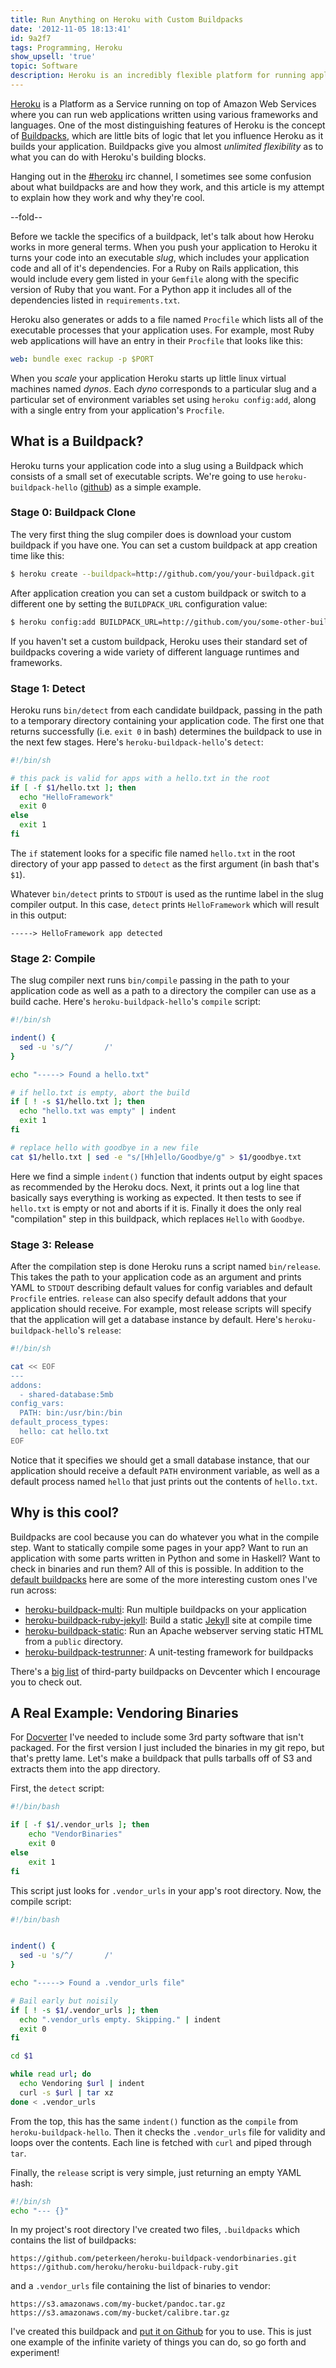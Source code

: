 ```yaml
---
title: Run Anything on Heroku with Custom Buildpacks
date: '2012-11-05 18:13:41'
id: 9a2f7
tags: Programming, Heroku
show_upsell: 'true'
topic: Software
description: Heroku is an incredibly flexible platform for running applications. You can compile your application exactly how you want it with custom buildpacks.
---
```


[Docverter]: http://www.docverter.com
[defaults]: https://devcenter.heroku.com/articles/buildpacks#default-buildpacks
[heroku-buildpack-multi]: https://github.com/ddollar/heroku-buildpack-multi
[heroku-buildpack-hello]: https://github.com/heroku/heroku-buildpack-helo
[heroku-buildpack-ruby-jekyll]: https://github.com/mattmanning/heroku-buildpack-ruby-jekyll
[Jekyll]: https://github.com/mojombo/jekyll
[heroku-buildpack-static]: https://github.com/craigkerstiens/heroku-buildpack-static
[heroku-buildpack-testrunner]: https://github.com/ryanbrainard/heroku-buildpack-testrunner
[heroku-buildpack-vendorbinaries]: https://github.com/peterkeen/heroku-buildpack-vendorbinaries.git
[third-party]: https://devcenter.heroku.com/articles/third-party-buildpacks

[Heroku][] is a Platform as a Service running on top of Amazon Web Services where you can run web applications written using various frameworks and languages. One of the most distinguishing features of Heroku is the concept of [Buildpacks][buildpack-devcenter], which are little bits of logic that let you influence Heroku as it builds your application. Buildpacks give you almost *unlimited flexibility* as to what you can do with Heroku's building blocks. 

Hanging out in the [#heroku][irc] irc channel, I sometimes see some confusion about what buildpacks are and how they work, and this article is my attempt to explain how they work and why they're cool.

[Heroku]: http://www.heroku.com
[buildpack-devcenter]: https://devcenter.heroku.com/articles/buildpacks
[irc]: http://webchat.freenode.net/?channels=heroku

--fold--

Before we tackle the specifics of a buildpack, let's talk about how Heroku works in more general terms. When you push your application to Heroku it turns your code into an executable *slug*, which includes your application code and all of it's dependencies. For a Ruby on Rails application, this would include every gem listed in your `Gemfile` along with the specific version of Ruby that you want. For a Python app it includes all of the dependencies listed in `requirements.txt`.

Heroku also generates or adds to a file named `Procfile` which lists all of the executable processes that your application uses. For example, most Ruby web applications will have an entry in their `Procfile` that looks like this:

```yaml
web: bundle exec rackup -p $PORT
```

When you *scale* your application Heroku starts up little linux virtual machines named *dynos*. Each *dyno* corresponds to a particular slug and a particular set of environment variables set using `heroku config:add`, along with a single entry from your application's `Procfile`.

## What is a Buildpack?

Heroku turns your application code into a slug using a Buildpack which consists of a small set of executable scripts. We're going to use `heroku-buildpack-hello` ([github][heroku-buildpack-hello]) as a simple example.

### Stage 0: Buildpack Clone

The very first thing the slug compiler does is download your custom buildpack if you have one. You can set a custom buildpack at app creation time like this:

```bash
$ heroku create --buildpack=http://github.com/you/your-buildpack.git
```

After application creation you can set a custom buildpack or switch
to a different one by setting the `BUILDPACK_URL` configuration value:

```bash
$ heroku config:add BUILDPACK_URL=http://github.com/you/some-other-buildpack.git
```

If you haven't set a custom buildpack, Heroku uses their standard set
of buildpacks covering a wide variety of different language runtimes
and frameworks.

### Stage 1: Detect

Heroku runs `bin/detect` from each candidate buildpack, passing in the path to a temporary directory containing your application code. The first one that returns successfully (i.e. `exit 0` in bash) determines the buildpack to use in the next few stages. Here's `heroku-buildpack-hello`'s `detect`:

```bash
#!/bin/sh

# this pack is valid for apps with a hello.txt in the root
if [ -f $1/hello.txt ]; then
  echo "HelloFramework"
  exit 0
else
  exit 1
fi
```

The `if` statement looks for a specific file named `hello.txt` in the root directory of your app passed to `detect` as the first argument (in bash that's `$1`). 

Whatever `bin/detect` prints to `STDOUT` is used as the runtime label in the slug compiler output. In this case, `detect` prints `HelloFramework` which will result in this output:

```text
-----> HelloFramework app detected
```

### Stage 2: Compile

The slug compiler next runs `bin/compile` passing in the path to your application code as well as a path to a directory the compiler can use as a build cache. Here's `heroku-buildpack-hello`'s `compile` script:

```bash
#!/bin/sh

indent() {
  sed -u 's/^/       /'
}

echo "-----> Found a hello.txt"

# if hello.txt is empty, abort the build
if [ ! -s $1/hello.txt ]; then
  echo "hello.txt was empty" | indent
  exit 1
fi

# replace hello with goodbye in a new file
cat $1/hello.txt | sed -e "s/[Hh]ello/Goodbye/g" > $1/goodbye.txt
```

Here we find a simple `indent()` function that indents output by eight spaces as recommended by the Heroku docs. Next, it prints out a log line that basically says everything is working as expected. It then tests to see if `hello.txt` is empty or not and aborts if it is. Finally it does the only real "compilation" step in this buildpack, which replaces `Hello` with `Goodbye`.

### Stage 3: Release

After the compilation step is done Heroku runs a script named `bin/release`. This takes the path to your application code as an argument and prints YAML to `STDOUT` describing default values for config variables and default `Procfile` entries. `release` can also specify default addons that your application should receive. For example, most release scripts will specify that the application will get a database instance by default. Here's `heroku-buildpack-hello`'s `release`:

```bash
#!/bin/sh

cat << EOF
---
addons:
  - shared-database:5mb
config_vars:
  PATH: bin:/usr/bin:/bin
default_process_types:
  hello: cat hello.txt
EOF
```

Notice that it specifies we should get a small database instance, that our application should receive a default `PATH` environment variable, as well as a default process named `hello` that just prints out the contents of `hello.txt`.

## Why is this cool?

Buildpacks are cool because you can do whatever you what in the compile step. Want to statically compile some pages in your app? Want to run an application with some parts written in Python and some in Haskell? Want to check in binaries and run them? All of this is possible. In addition to the [default buildpacks][defaults] here are some of the more interesting custom ones I've run across:

* [heroku-buildpack-multi][]: Run multiple buildpacks on your application
* [heroku-buildpack-ruby-jekyll][]: Build a static [Jekyll][] site at compile time
* [heroku-buildpack-static][]: Run an Apache webserver serving static HTML from a `public` directory.
* [heroku-buildpack-testrunner][]: A unit-testing framework for buildpacks

There's a [big list][third-party] of third-party buildpacks on Devcenter which I encourage you to check out.

## A Real Example: Vendoring Binaries

For [Docverter][] I've needed to include some 3rd party software that isn't packaged. For the first version I just included the binaries in my git repo, but that's pretty lame. Let's make a buildpack that pulls tarballs off of S3 and extracts them into the app directory.

First, the `detect` script:

```bash
#!/bin/bash

if [ -f $1/.vendor_urls ]; then
    echo "VendorBinaries"
    exit 0
else
    exit 1
fi
```

This script just looks for `.vendor_urls` in your app's root directory. Now, the compile script:

```bash
#!/bin/bash


indent() {
  sed -u 's/^/       /'
}

echo "-----> Found a .vendor_urls file"

# Bail early but noisily
if [ ! -s $1/.vendor_urls ]; then
  echo ".vendor_urls empty. Skipping." | indent
  exit 0
fi

cd $1

while read url; do
  echo Vendoring $url | indent
  curl -s $url | tar xz
done < .vendor_urls
```

From the top, this has the same `indent()` function as the `compile` from `heroku-buildpack-hello`. Then it checks the `.vendor_urls` file for validity and loops over the contents. Each line is fetched with `curl` and piped through `tar`.

Finally, the `release` script is very simple, just returning an empty YAML hash:

```bash
#!/bin/sh
echo "--- {}"
```

In my project's root directory I've created two files, `.buildpacks` which contains the list of buildpacks:

```text
https://github.com/peterkeen/heroku-buildpack-vendorbinaries.git
https://github.com/heroku/heroku-buildpack-ruby.git
```

and a `.vendor_urls` file containing the list of binaries to vendor:

```text
https://s3.amazonaws.com/my-bucket/pandoc.tar.gz
https://s3.amazonaws.com/my-bucket/calibre.tar.gz
```

I've created this buildpack and [put it on Github][heroku-buildpack-vendorbinaries] for you to use. This is just one example of the infinite variety of things you can do, so go forth and experiment!

